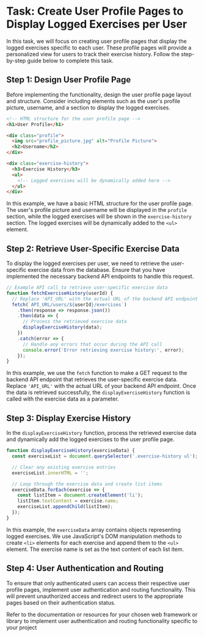 # Task: Create User Profile Pages to Display Logged Exercises per User

In this task, we will focus on creating user profile pages that display the logged exercises specific to each user. These profile pages will provide a personalized view for users to track their exercise history. Follow the step-by-step guide below to complete this task.

## Step 1: Design User Profile Page

Before implementing the functionality, design the user profile page layout and structure. Consider including elements such as the user's profile picture, username, and a section to display the logged exercises.

```html
<!-- HTML structure for the user profile page -->
<h1>User Profile</h1>

<div class="profile">
  <img src="profile_picture.jpg" alt="Profile Picture">
  <h2>Username</h2>
</div>

<div class="exercise-history">
  <h3>Exercise History</h3>
  <ul>
    <!-- Logged exercises will be dynamically added here -->
  </ul>
</div>
```

In this example, we have a basic HTML structure for the user profile page. The user's profile picture and username will be displayed in the `profile` section, while the logged exercises will be shown in the `exercise-history` section. The logged exercises will be dynamically added to the `<ul>` element.

## Step 2: Retrieve User-Specific Exercise Data

To display the logged exercises per user, we need to retrieve the user-specific exercise data from the database. Ensure that you have implemented the necessary backend API endpoints to handle this request.

```javascript
// Example API call to retrieve user-specific exercise data
function fetchExerciseHistory(userId) {
  // Replace 'API_URL' with the actual URL of the backend API endpoint
  fetch(`API_URL/users/${userId}/exercises`)
    .then(response => response.json())
    .then(data => {
      // Process the retrieved exercise data
      displayExerciseHistory(data);
    })
    .catch(error => {
      // Handle any errors that occur during the API call
      console.error('Error retrieving exercise history:', error);
    });
}
```

In this example, we use the `fetch` function to make a GET request to the backend API endpoint that retrieves the user-specific exercise data. Replace `'API_URL'` with the actual URL of your backend API endpoint. Once the data is retrieved successfully, the `displayExerciseHistory` function is called with the exercise data as a parameter.

## Step 3: Display Exercise History

In the `displayExerciseHistory` function, process the retrieved exercise data and dynamically add the logged exercises to the user profile page.

```javascript
function displayExerciseHistory(exerciseData) {
  const exerciseList = document.querySelector('.exercise-history ul');

  // Clear any existing exercise entries
  exerciseList.innerHTML = '';

  // Loop through the exercise data and create list items
  exerciseData.forEach(exercise => {
    const listItem = document.createElement('li');
    listItem.textContent = exercise.name;
    exerciseList.appendChild(listItem);
  });
}
```

In this example, the `exerciseData` array contains objects representing logged exercises. We use JavaScript's DOM manipulation methods to create `<li>` elements for each exercise and append them to the `<ul>` element. The exercise name is set as the text content of each list item.

## Step 4: User Authentication and Routing

To ensure that only authenticated users can access their respective user profile pages, implement user authentication and routing functionality. This will prevent unauthorized access and redirect users to the appropriate pages based on their authentication status.

Refer to the documentation or resources for your chosen web framework or library to implement user authentication and routing functionality specific to your project